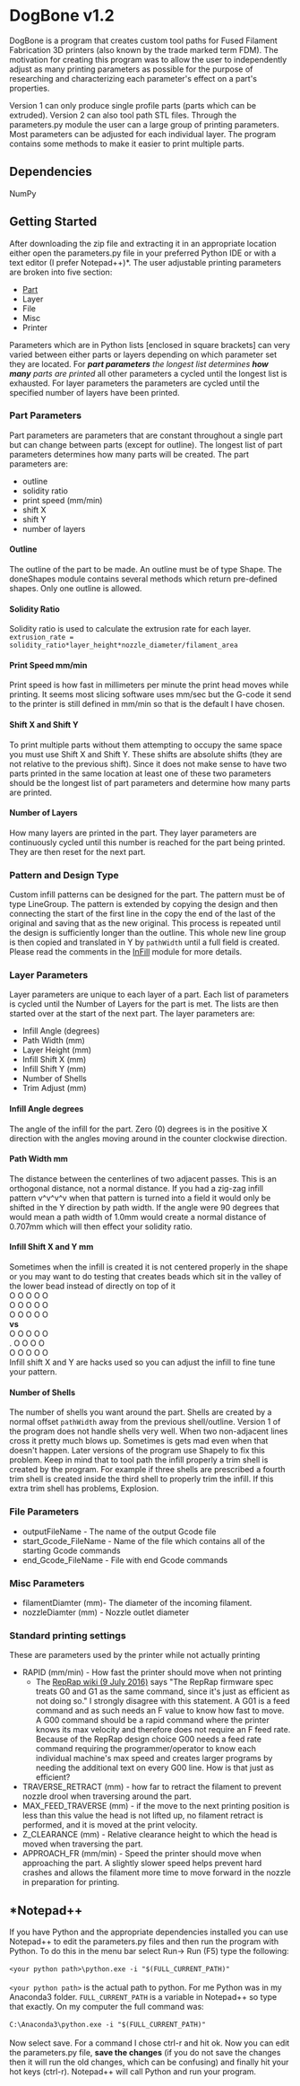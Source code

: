 # DogBone v1.2

DogBone is a program that creates custom tool paths for Fused Filament Fabrication
3D printers (also known by the trade marked term FDM). The motivation for creating
this program was to allow the user to independently adjust as many printing
parameters as possible for the purpose of researching and characterizing each
parameter's effect on a part's properties.

Version 1 can only produce single profile parts (parts which can be extruded).
Version 2 can also tool path STL files. Through the parameters.py module the user
can a large group of printing parameters. Most parameters can be adjusted for each
individual layer. The program contains some methods to make it easier to print
multiple parts.

## Dependencies
NumPy

## Getting Started
After downloading the zip file and extracting it in an appropriate location either
open the parameters.py file in your preferred Python IDE or with a text editor
(I prefer Notepad++)*. The user adjustable printing parameters are broken into
five section:<br/>
* [Part](..Part-Parameters)<br/>
* Layer<br/>
* File<br/>
* Misc<br/>
* Printer<br/>

Parameters which are in Python lists [enclosed in square brackets] can very varied
between either parts or layers depending on which parameter set they are located.
For **_part parameters_** _the longest list determines_ **_how many_** _parts are printed_
all other parameters a cycled until the longest list is exhausted. For layer parameters
the parameters are cycled until the specified number of layers have been printed.

### Part Parameters
Part parameters are parameters that are constant throughout a single part but can
change between parts (except for outline). The longest list of part parameters
determines how many parts will be created. The part parameters are:<br/>
* outline<br/>
* solidity ratio<br/>
* print speed (mm/min)<br/>
* shift X<br/>
* shift Y<br/>
* number of layers<br/>

#### Outline
The outline of the part to be made. An outline must be of type Shape. The doneShapes
module contains several methods which return pre-defined shapes. Only one outline
is allowed.

#### Solidity Ratio
Solidity ratio is used to calculate the extrusion rate for each layer.<br/>
`extrusion_rate = solidity_ratio*layer_height*nozzle_diameter/filament_area`<br/>

#### Print Speed mm/min
Print speed is how fast in millimeters per minute the print head moves while printing.
It seems most slicing software uses mm/sec but the G-code it send to the printer
is still defined in mm/min so that is the default I have chosen.

#### Shift X and Shift Y
To print multiple parts without them attempting to occupy the same space you
must use Shift X and Shift Y. These shifts are absolute shifts (they are not relative
to the previous shift). Since it does not make sense to have two parts printed in the
same location at least one of these two parameters should be the longest list of
part parameters and determine how many parts are printed.

#### Number of Layers
How many layers are printed in the part. They layer parameters are continuously
cycled until this number is reached for the part being printed. They are then reset
for the next part.

### Pattern and Design Type
Custom infill patterns can be designed for the part. The pattern must be of
type LineGroup. The pattern is extended by copying the design and then
connecting the start of the first line in the copy the end of the last of
the original and saving that as the new original. This process is repeated
until the design is sufficiently longer than the outline. This whole new
line group is then copied and translated in Y by `pathWidth` until a full
field is created. Please read the comments in the
[InFill](https://github.com/VanHulleOne/DogBone/blob/master/InFill.py)
module for more details.

### Layer Parameters
Layer parameters are unique to each layer of a part. Each list of parameters is
cycled until the Number of Layers for the part is met. The lists are then started
over at the start of the next part. The layer parameters are:<br/>
* Infill Angle (degrees)<br/>
* Path Width (mm)<br/>
* Layer Height (mm)<br/>
* Infill Shift X (mm)<br/>
* Infill Shift Y (mm)<br/>
* Number of Shells <br/>
* Trim Adjust (mm)<br/>

#### Infill Angle degrees
The angle of the infill for the part. Zero (0) degrees is in the positive X direction
with the angles moving around in the counter clockwise direction.

#### Path Width mm
The distance between the centerlines of two adjacent passes. This is an orthogonal
distance, not a normal distance. If you had a zig-zag infill pattern
v^v^v^v when that pattern is turned into a field it would only be shifted
in the Y direction by path width. If the angle were 90 degrees that would mean
a path width of 1.0mm would create a normal distance of 0.707mm which will
then effect your solidity ratio.

#### Infill Shift X and Y mm
Sometimes when the infill is created it is not centered properly in the shape
or you may want to do testing that creates beads which sit in the valley of the lower
bead instead of directly on top of it<br/>
O O O O O<br/>
O O O O O<br/>
O O O O O<br/>
**vs**<br/>
O O O O O<br/>
. O O O O<br/>
O O O O O<br/>
Infill shift X and Y are hacks used so you can adjust the infill to fine tune
your pattern.

#### Number of Shells
The number of shells you want around the part. Shells are created by a
normal offset `pathWidth` away from the previous shell/outline. Version 1
of the program does not handle shells very well. When two non-adjacent lines
cross it pretty much blows up. Sometimes is gets mad even when that doesn't happen.
Later versions of the program use Shapely to fix this problem. Keep in mind that
to tool path the infill properly a trim shell is created by the program. For example
if three shells are prescribed a fourth trim shell is created inside the third 
shell to properly trim the infill. If this extra trim shell has problems, Explosion.

### File Parameters
* outputFileName - The name of the output Gcode file
* start_Gcode_FileName - Name of the file which contains all of the starting
Gcode commands
* end_Gcode_FileName - File with end Gcode commands

### Misc Parameters
* filamentDiamter (mm)- The diameter of the incoming filament.
* nozzleDiamter (mm) - Nozzle outlet diameter

### Standard printing settings
These are parameters used by the printer while not actually printing

* RAPID (mm/min) - How fast the printer should move when not printing<br/>
  * The [RepRap wiki (9 July 2016)](http://reprap.org/wiki/G-code#G0_.26_G1:_Move)
says "The RepRap firmware spec treats G0 and G1 as the same command,
since it's just as efficient as not doing so." I strongly disagree with this statement.
A G01 is a feed command and as such needs an F value to know how fast to move.
A G00 command should be a rapid command where the printer knows its max velocity
and therefore does not require an F feed rate. Because of the RepRap design choice G00
needs a feed rate command requiring the programmer/operator to know each
individual machine's max speed and creates larger programs by needing the
additional text on every G00 line. How is that just as efficient?
* TRAVERSE_RETRACT (mm) - how far to retract the filament to prevent nozzle
drool when traversing around the part.
* MAX\_FEED\_TRAVERSE (mm) - if the move to the next printing position is less than
this value the head is not lifted up, no filament retract is performed, and it is moved
at the print velocity.
* Z_CLEARANCE (mm) - Relative clearance height to which the head is moved when
traversing the part.
* APPROACH_FR (mm/min) - Speed the printer should move when approaching the part.
A slightly slower speed helps prevent hard crashes and allows the filament more
time to move forward in the nozzle in preparation for printing.

## *Notepad++
If you have Python and the appropriate dependencies installed you can use
Notepad++ to edit the parameters.py files and then run the program with
Python. To do this in the menu bar select Run-> Run (F5) type the following:
<br/><br/>
`<your python path>\python.exe -i "$(FULL_CURRENT_PATH)"`
<br/><br/>
`<your python path>` is the actual path to python. For me Python was in my 
Anaconda3 folder. `FULL_CURRENT_PATH` is a variable in Notepad++ so type
that exactly. On my computer the full command was: <br/>
<br/>
`C:\Anaconda3\python.exe -i "$(FULL_CURRENT_PATH)"`<br/><br/>
Now select save. For a command I chose ctrl-r and hit ok. Now you can edit
the parameters.py file, **save the changes** (if you do not save the changes
then it will run the old changes, which can be confusing) and finally hit your
hot keys (ctrl-r). Notepad++ will call Python and run your program.
